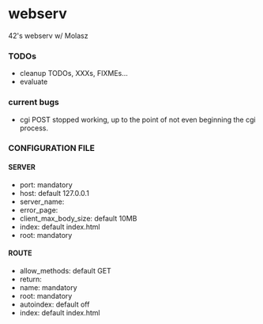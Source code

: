 # webserv
42's webserv w/ Molasz

### TODOs

* cleanup TODOs, XXXs, FIXMEs...
* evaluate

### current bugs

* cgi POST stopped working, up to the point of not even beginning the cgi process.

### CONFIGURATION FILE

#### SERVER
* port: mandatory
* host: default 127.0.0.1
* server\_name:
* error\_page:
* client\_max\_body\_size: default 10MB
* index: default index.html
* root: mandatory

#### ROUTE
* allow\_methods: default GET
* return:
* name: mandatory
* root: mandatory
* autoindex: default off
* index: default index.html
